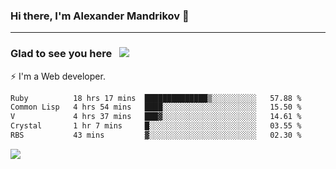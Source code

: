 ### Hi there, I'm Alexander Mandrikov 👋

- - -

### Glad to see you here &nbsp; ![](https://komarev.com/ghpvc/?username=nunsez&color=blue&label=visitors)

⚡ I'm a Web developer.

<!--✨ My GitHub <a href="https://nunsez.github.io/" target="_blank">resume link</a>-->

<!--
**nunsez/nunsez** is a ✨ _special_ ✨ repository because its `README.md` (this file) appears on your GitHub profile.

Here are some ideas to get you started:

- 🔭 I’m currently working on ...
- 🌱 I’m currently learning ...
- 👯 I’m looking to collaborate on ...
- 🤔 I’m looking for help with ...
- 💬 Ask me about ...
- 📫 How to reach me: ...
- 😄 Pronouns: ...
- ⚡ Fun fact: ...
-->


<!--START_SECTION:waka-->

```txt
Ruby          18 hrs 17 mins  ██████████████▒░░░░░░░░░░   57.88 %
Common Lisp   4 hrs 54 mins   ████░░░░░░░░░░░░░░░░░░░░░   15.50 %
V             4 hrs 37 mins   ███▓░░░░░░░░░░░░░░░░░░░░░   14.61 %
Crystal       1 hr 7 mins     █░░░░░░░░░░░░░░░░░░░░░░░░   03.55 %
RBS           43 mins         ▓░░░░░░░░░░░░░░░░░░░░░░░░   02.30 %
```

<!--END_SECTION:waka-->


<span>
<!-- <img height="160em" src="https://github-readme-stats-nunsez.vercel.app/api?username=nunsez&show_icons=true&count_private=true&hide_border=true&hide=issues" /> -->
<img src="https://github-readme-stats-nunsez.vercel.app/api/top-langs/?username=nunsez&layout=compact&hide_border=true" />
</span>


<!--
[![willianrod's wakatime stats](https://github-readme-stats.vercel.app/api/wakatime?username=nunsez&hide_border=true)](https://github.com/anuraghazra/github-readme-stats)
-->
